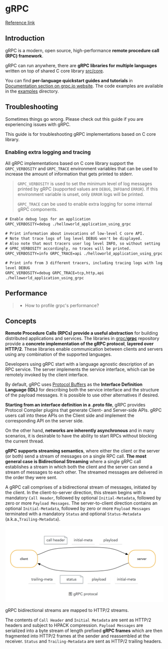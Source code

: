 # gRPC

[Reference link](https://github.com/grpc/grpc)

## Introduction

gRPC is a modern, open source, high-performance **remote procedure call (RPC) framework**.

gRPC can run anywhere, there are  **gRPC libraries for multiple languages** written on top of shared C core library [src/core](https://github.com/grpc/grpc/blob/master/src/core). 

You can find **per-language quickstart guides and tutorials** in [Documentation section on grpc.io website](https://grpc.io/docs/). The code examples are available in the [examples](https://github.com/grpc/grpc/blob/master/examples) directory.

## Troubleshooting

Sometimes things go wrong. Please check out this guide if you are experiencing issues with gRPC.

This guide is for troubleshooting gRPC implementations based on C core library.

### Enabling extra logging and tracing

All gRPC implementations based on C core library support the `GRPC_VERBOSITY` and `GRPC_TRACE` environment variables that can be used to increase the amount of information that gets printed to stderr.

> `GRPC_VERBOSITY` is used to set the minimum level of log messages printed by gRPC (supported values are `DEBUG`, `INFO`and `ERROR`). If this environment variable is unset, only `ERROR` logs will be printed.
>
> `GRPC_TRACE` can be used to enable extra logging for some internal gRPC components.​ 

```shell
# Enable debug logs for an application
GRPC_VERBOSITY=debug ./helloworld_application_using_grpc
```

```shell
# Print information about invocations of low-level C core API.
# Note that trace logs of log level DEBUG won't be displayed.
# Also note that most tracers user log level INFO, so without setting
# GPRC_VERBOSITY accordingly, no traces will be printed.
GRPC_VERBOSITY=info GRPC_TRACE=api ./helloworld_application_using_grpc
```

```shell
# Print info from 3 different tracers, including tracing logs with log level DEBUG
GRPC_VERBOSITY=debug GRPC_TRACE=tcp,http,api ./helloworld_application_using_grpc
```

## Performance

> - How to profile grpc's performance?

## Concepts

**Remote Procedure Calls (RPCs) provide a useful abstraction** for building distributed applications and services. The libraries in [grpc/**grpc**](https://github.com/grpc) repository provide a **concrete implementation of the gRPC protocol**, **layered over HTTP/2**. These libraries enable communication between clients and servers using any combination of the supported languages.

Developers using gRPC start with a language agnostic description of an RPC service. The server implements the service interface, which can be remotely invoked by the client interface.

By default, gRPC uses [Protocol Buffers](https://github.com/google/protobuf) as the **Interface Definition Language (IDL)** for describing both the service interface and the structure of the payload messages. It is possible to use other alternatives if desired.

**Starting from an interface definition in a .proto file**, gRPC provides Protocol Compiler plugins that generate Client- and Server-side APIs. gRPC users call into these APIs on the Client side and implement the corresponding API on the server side.

On the other hand, **networks are inherently asynchronous** and in many scenarios, it is desirable to have the ability to start RPCs without blocking the current thread.

**gRPC supports streaming semantics**, where either the client or the server (or both) send a stream of messages on a single RPC call. **The most general case is Bidirectional Streaming** where a single gRPC call establishes a stream in which both the client and the server can send a stream of messages to each other. The streamed messages are delivered in the order they were sent.

A gRPC call comprises of a bidirectional stream of messages, initiated by the client.  In the client-to-server direction, this stream begins with a mandatory `Call Header`, followed by optional `Initial-Metadata`, followed by zero or more `Payload Messages`. The server-to-client direction contains an optional `Initial-Metadata`, followed by zero or more `Payload Messages` terminated with a mandatory `Status` and optional `Status-Metadata` (a.k.a.,`Trailing-Metadata`).

![gRPC protocol](./gRPC.png)

gRPC bidirectional streams are mapped to HTTP/2 streams.

The contents of `Call Header` and `Initial Metadata` are sent as HTTP/2 headers and subject to HPACK compression. `Payload Messages` are serialized into a byte stream of length prefixed **gRPC frames** which are then fragmented into HTTP/2 frames at the sender and reassembled at the receiver. `Status` and `Trailing-Metadata` are sent as HTTP/2 trailing headers.
